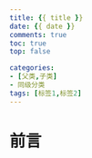 ```yaml
---
title: {{ title }} 
date: {{ date }} 
comments: true
toc: true
top: false

categories: 
- [父类,子类]
- 同级分类
tags: [标签1,标签2]
---
```


# 前言

<!-- more -->
